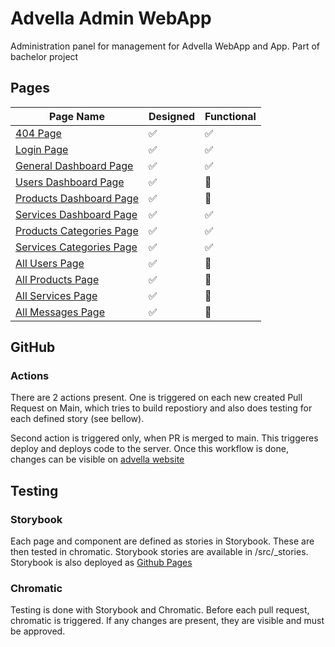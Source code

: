 # Advella Admin WebApp

Administration panel for management for Advella WebApp and App. Part of bachelor project

## Pages
| Page Name | Designed | Functional |
| --------- | -------- | ---------- |
| [404 Page](https://admin.advella.popal.dev/404) | :white_check_mark: | :white_check_mark: |
| [Login Page](https://admin.advella.popal.dev/) | :white_check_mark: | :white_check_mark: |
| [General Dashboard Page](https://admin.advella.popal.dev/dashboard) | :white_check_mark: | :white_check_mark: |
| [Users Dashboard Page](https://admin.advella.popal.dev/dashboard/users) | :white_check_mark: | :construction: |
| [Products Dashboard Page](https://admin.advella.popal.dev/dashboard/products) | :white_check_mark: | :construction: |
| [Services Dashboard Page](https://admin.advella.popal.dev/dashboard/services) | :white_check_mark: | :white_check_mark: |
| [Products Categories Page](https://admin.advella.popal.dev/category/products) | :white_check_mark: | :white_check_mark: |
| [Services Categories Page](https://admin.advella.popal.dev/category/services) | :white_check_mark: | :white_check_mark: |
| [All Users Page](https://admin.advella.popal.dev/users) | :white_check_mark: | :construction: |
| [All Products Page](https://admin.advella.popal.dev/products) | :white_check_mark: | :construction: |
| [All Services Page](https://admin.advella.popal.dev/services) | :white_check_mark: | :construction: | 
| [All Messages Page](https://admin.advella.popal.dev/messages) | :white_check_mark: | :construction: |

## GitHub

### Actions

There are 2 actions present. One is triggered on each new created Pull Request on Main, which tries to build repostiory and also does testing for each defined story (see bellow). 

Second action is triggered only, when PR is merged to main. This triggeres deploy and deploys code to the server. Once this workflow is done, changes can be visible on [advella website](https://admin.advella.popal.dev/)

## Testing

### Storybook

Each page and component are defined as stories in Storybook. These are then tested in chromatic. Storybook stories are available in /src/_stories. Storybook is also deployed as [Github Pages](https://group27-endgame.github.io/advella-frontend-webapp-admin/)

### Chromatic

Testing is done with Storybook and Chromatic. Before each pull request, chromatic is triggered. If any changes are present, they are visible and must be approved.
